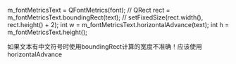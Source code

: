 m_fontMetricsText = QFontMetrics(font);
// QRect rect = m_fontMetricsText.boundingRect(text);
// setFixedSize(rect.width(), rect.height() + 2);
int w = m_fontMetricsText.horizontalAdvance(text);
int h = m_fontMetricsText.height();


如果文本有中文符号时使用boundingRect计算的宽度不准确！应该使用horizontalAdvance